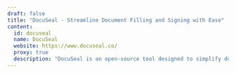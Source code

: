 ```yaml
---
draft: false
title: "DocuSeal - Streamline Document Filling and Signing with Ease"
content:
  id: docuseal
  name: DocuSeal
  website: https://www.docuseal.co/
  proxy: true
  description: "DocuSeal is an open-source tool designed to simplify document filling and signing. Easily create custom PDF forms, collect signatures, and automate email notifications."
---
```

